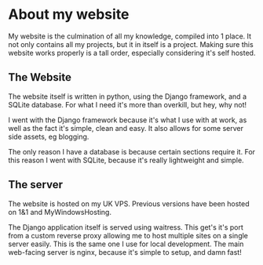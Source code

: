 # About my website
My website is the culmination of all my knowledge, compiled into 1 place. It not only contains all my projects, but it in itself is a project. Making sure this website works properly is a tall order, especially considering it's self hosted.

## The Website
The website itself is written in python, using the Django framework, and a SQLite database. For what I need it's more than overkill, but hey, why not!

I went with the Django framework because it's what I use with at work, as well as the fact it's simple, clean and easy. It also allows for some server side assets, eg blogging.

The only reason I have a database is because certain sections require it. For this reason I went with SQLite, because it's really lightweight and simple.

## The server
The website is hosted on my UK VPS. Previous versions have been hosted on 1&1 and MyWindowsHosting.

The Django application itself is served using waitress. This get's it's port from a custom reverse proxy allowing me to host multiple sites on a single server easily. This is the same one I use for local development. The main web-facing server is nginx, because it's simple to setup, and damn fast!
